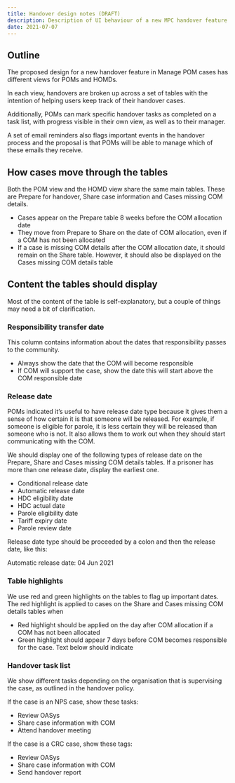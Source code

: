 ```yaml
---
title: Handover design notes (DRAFT)
description: Description of UI behaviour of a new MPC handover feature
date: 2021-07-07
---
```


## Outline

The proposed design for a new handover feature in Manage POM cases has different views for POMs and HOMDs.

In each view, handovers are broken up across a set of tables with the intention of helping users keep track of their handover cases.

Additionally, POMs can mark specific handover tasks as completed on a task list, with progress visible in their own view, as well as to their manager.

A set of email reminders also flags important events in the handover process and the proposal is that POMs will be able to manage which of these emails they receive.

## How cases move through the tables

Both the POM view and the HOMD view share the same main tables. These are Prepare for handover, Share case information and Cases missing COM details.

* Cases appear on the Prepare table 8 weeks before the COM allocation date
* They move from Prepare to Share on the date of COM allocation, even if a COM has not been allocated
* If a case is missing COM details after the COM allocation date, it should remain on the Share table. However, it should also be displayed on the Cases missing COM details table

## Content the tables should display

Most of the content of the table is self-explanatory, but a couple of things may need a bit of clarification.

### Responsibility transfer date

This column contains information about the dates that responsibility passes to the community.

* Always show the date that the COM will become responsible
* If COM will support the case, show the date this will start above the COM responsible date

### Release date

POMs indicated it’s useful to have release date type because it gives them a sense of how certain it is that someone will be released. For example, if someone is eligible for parole, it is less certain they will be released than someone who is not. It also allows them to work out when they should start communicating with the COM.

We should display one of the following types of release date on the Prepare, Share and Cases missing COM details tables. If a prisoner has more than one release date, display the earliest one. 

* Conditional release date
* Automatic release date
* HDC eligibility date
* HDC actual date
* Parole eligibility date
* Tariff expiry date
* Parole review date

Release date type should be proceeded by a colon and then the release date, like this:

Automatic release date: 04 Jun 2021

### Table highlights

We use red and green highlights on the tables to flag up important dates. The red highlight is applied to cases on the Share and Cases missing COM details tables when 

* Red highlight should be applied on the day after COM allocation if a COM has not been allocated
* Green highlight should appear 7 days before COM becomes responsible for the case. Text below should indicate 

### Handover task list

We show different tasks depending on the organisation that is supervising the case, as outlined in the handover policy.

If the case is an NPS case, show these tasks:

* Review OASys
* Share case information with COM
* Attend handover meeting

If the case is a CRC case, show these tags: 

* Review OASys
* Share case information with COM
* Send handover report